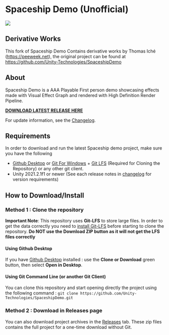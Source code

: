 # Spaceship Demo (Unofficial)

![](https://blogs.unity3d.com/wp-content/uploads/2019/08/image10.png)

## Derivative Works

This fork of Spaceship Demo Contains derivative works by Thomas Iché (https://peeweek.net), the original project can be found at https://github.com/Unity-Technologies/SpaceshipDemo

## About

Spaceship Demo is a AAA Playable First person demo showcasing effects made with Visual Effect Graph and rendered with High Definition Render Pipeline.

**[DOWNLOAD LATEST RELEASE HERE](https://github.com/Unity-Technologies/SpaceshipDemo/releases/latest)**

For update information, see the [Changelog](https://github.com/Unity-Technologies/SpaceshipDemo/blob/master/CHANGELOG.md).

## Requirements

In order to download and run the latest Spaceship demo project, make sure you have the following
* [Github Desktop](https://desktop.github.com/) or [Git For Windows](https://git-scm.com/download/win) + [Git LFS](https://git-lfs.github.com/) (Required for Cloning the Repository) or any other git client.
* Unity 2021.2.1f1 or newer (See each release notes in [changelog](https://github.com/Unity-Technologies/SpaceshipDemo/blob/master/CHANGELOG.md) for version requirements)

## How to Download/Install

### Method 1 : Clone the repository

**Important Note**: This repository uses **Git-LFS** to store large files. In order to get the data correctly you need to [install Git-LFS](https://git-lfs.github.com/) before starting to clone the repository. **Do NOT use the Download ZIP button as it will not get the LFS files correctly**

#### Using Github Desktop

If you have [Github Desktop](https://desktop.github.com/) installed :  use the **Clone or Download** green button, then select **Open in Desktop**.

#### Using Git Command Line (or another Git Client)

You can clone this repository and start opening directly the project using the following command : `git clone https://github.com/Unity-Technologies/SpaceshipDemo.git`

### Method 2 : Download in Releases page

You can also download project archives in the [Releases](https://github.com/Unity-Technologies/SpaceshipDemo/releases) tab. These zip files contains the full project for a one-time download without Git. 
